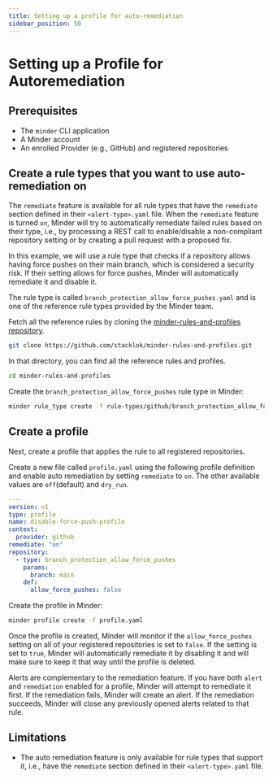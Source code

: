 ```yaml
---
title: Setting up a profile for auto-remediation
sidebar_position: 50
---
```


# Setting up a Profile for Autoremediation

## Prerequisites

* The `minder` CLI application
* A Minder account
* An enrolled Provider (e.g., GitHub) and registered repositories

## Create a rule types that you want to use auto-remediation on

The `remediate` feature is available for all rule types that have the `remediate` section defined in their
`<alert-type>.yaml` file. When the `remediate` feature is turned `on`, Minder will try to automatically remediate failed
rules based on their type, i.e., by processing a REST call to enable/disable a non-compliant repository setting or by
creating a pull request with a proposed fix.

In this example, we will use a rule type that checks if a repository allows having force pushes on their main branch,
which is considered a security risk. If their setting allows for force pushes, Minder will automatically remediate it
and disable it. 

The rule type is called `branch_protection_allow_force_pushes.yaml` and is one of the reference rule types provided by
the Minder team.

Fetch all the reference rules by cloning the [minder-rules-and-profiles repository](https://github.com/stacklok/minder-rules-and-profiles).

```bash
git clone https://github.com/stacklok/minder-rules-and-profiles.git
```

In that directory, you can find all the reference rules and profiles.

```bash
cd minder-rules-and-profiles
```

Create the `branch_protection_allow_force_pushes` rule type in Minder:

```bash
minder rule_type create -f rule-types/github/branch_protection_allow_force_pushes.yaml
```

## Create a profile
Next, create a profile that applies the rule to all registered repositories.

Create a new file called `profile.yaml` using the following profile definition and enable auto remediation by setting
`remediate` to `on`. The other available values are `off`(default) and `dry_run`.

```yaml
---
version: v1
type: profile
name: disable-force-push-profile
context:
  provider: github
remediate: "on"
repository:
  - type: branch_protection_allow_force_pushes
    params:
      branch: main
    def:
      allow_force_pushes: false
```

Create the profile in Minder:

```bash
minder profile create -f profile.yaml
```

Once the profile is created, Minder will monitor if the `allow_force_pushes` setting on all of your registered
repositories is set to `false`. If the setting is set to `true`, Minder will automatically remediate it by disabling it
and will make sure to keep it that way until the profile is deleted.

Alerts are complementary to the remediation feature. If you have both `alert` and `remediation` enabled for a profile,
Minder will attempt to remediate it first. If the remediation fails, Minder will create an alert. If the remediation
succeeds, Minder will close any previously opened alerts related to that rule.

## Limitations

* The auto remediation feature is only available for rule types that support it, i.e., have the `remediate` section defined in their `<alert-type>.yaml` file.

